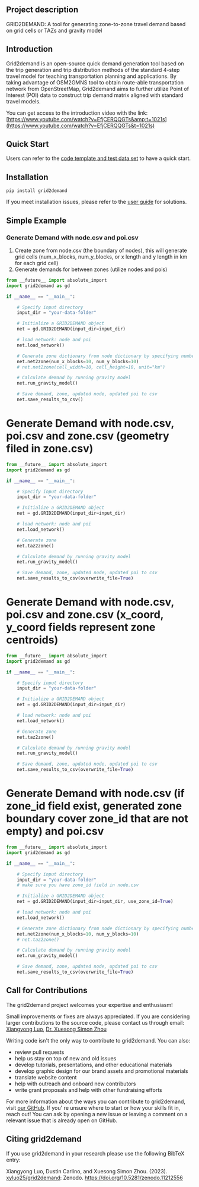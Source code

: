 ## Project description

GRID2DEMAND: A tool for generating zone-to-zone travel demand based on grid cells or TAZs and gravity model

## Introduction

Grid2demand is an open-source quick demand generation tool based on the trip generation and trip distribution methods of the standard 4-step travel model for teaching transportation planning and applications. By taking advantage of OSM2GMNS tool to obtain route-able transportation network from OpenStreetMap, Grid2demand aims to further utilize Point of Interest (POI) data to construct trip demand matrix aligned with standard travel models.

You can get access to the introduction video with the link: [https://www.youtube.com/watch?v=EfjCERQQGTs&amp;t=1021s](https://www.youtube.com/watch?v=EfjCERQQGTs&t=1021s)

## Quick Start

Users can refer to the [code template and test data set](https://github.com/asu-trans-ai-lab/grid2demand) to have a quick start.

## Installation

```
pip install grid2demand
```

If you meet installation issues, please refer to the [user guide](https://github.com/asu-trans-ai-lab/grid2demand) for solutions.

## Simple Example

### Generate Demand with node.csv and poi.csv

1. Create zone from node.csv (the boundary of nodes), this will generate grid cells (num_x_blocks, num_y_blocks, or x length and y length in km for each grid cell)
2. Generate demands for between zones (utilize nodes and pois)

```python
from __future__ import absolute_import
import grid2demand as gd

if __name__ == "__main__":

    # Specify input directory
    input_dir = "your-data-folder"

    # Initialize a GRID2DEMAND object
    net = gd.GRID2DEMAND(input_dir=input_dir)

    # load network: node and poi
    net.load_network()

    # Generate zone dictionary from node dictionary by specifying number of x blocks and y blocks
    net.net2zone(num_x_blocks=10, num_y_blocks=10)
    # net.net2zone(cell_width=10, cell_height=10, unit="km")

    # Calculate demand by running gravity model
    net.run_gravity_model()

    # Save demand, zone, updated node, updated poi to csv
    net.save_results_to_csv()
```

# Generate Demand with node.csv, poi.csv and zone.csv (geometry filed in zone.csv)

```python
from __future__ import absolute_import
import grid2demand as gd

if __name__ == "__main__":

    # Specify input directory
    input_dir = "your-data-folder"

    # Initialize a GRID2DEMAND object
    net = gd.GRID2DEMAND(input_dir=input_dir)

    # load network: node and poi
    net.load_network()

    # Generate zone
    net.taz2zone()

    # Calculate demand by running gravity model
    net.run_gravity_model()

    # Save demand, zone, updated node, updated poi to csv
    net.save_results_to_csv(overwrite_file=True)
```

# Generate Demand with node.csv, poi.csv and zone.csv (x_coord, y_coord fields represent zone centroids)

```python
from __future__ import absolute_import
import grid2demand as gd

if __name__ == "__main__":

    # Specify input directory
    input_dir = "your-data-folder"

    # Initialize a GRID2DEMAND object
    net = gd.GRID2DEMAND(input_dir=input_dir)

    # load network: node and poi
    net.load_network()

    # Generate zone
    net.taz2zone()

    # Calculate demand by running gravity model
    net.run_gravity_model()

    # Save demand, zone, updated node, updated poi to csv
    net.save_results_to_csv(overwrite_file=True)
```

# Generate Demand with node.csv (if zone_id field exist, generated zone boundary cover zone_id that are not empty) and poi.csv

```python
from __future__ import absolute_import
import grid2demand as gd

if __name__ == "__main__":

    # Specify input directory
    input_dir = "your-data-folder"
    # make sure you have zone_id field in node.csv

    # Initialize a GRID2DEMAND object
    net = gd.GRID2DEMAND(input_dir=input_dir, use_zone_id=True)

    # load network: node and poi
    net.load_network()

    # Generate zone dictionary from node dictionary by specifying number of x blocks and y blocks
    net.net2zone(num_x_blocks=10, num_y_blocks=10)
    # net.taz2zone()

    # Calculate demand by running gravity model
    net.run_gravity_model()

    # Save demand, zone, updated node, updated poi to csv
    net.save_results_to_csv(overwrite_file=True)
```

## Call for Contributions

The grid2demand project welcomes your expertise and enthusiasm!

Small improvements or fixes are always appreciated. If you are considering larger contributions to the source code, please contact us through email: [Xiangyong Luo](mailto:luoxiangyong01@gmail.com), [Dr. Xuesong Simon Zhou](mailto:xzhou74@asu.edu)

Writing code isn't the only way to contribute to grid2demand. You can also:

* review pull requests
* help us stay on top of new and old issues
* develop tutorials, presentations, and other educational materials
* develop graphic design for our brand assets and promotional materials
* translate website content
* help with outreach and onboard new contributors
* write grant proposals and help with other fundraising efforts

For more information about the ways you can contribute to grid2demand, visit [our GitHub](https://github.com/asu-trans-ai-lab/grid2demand). If you' re unsure where to start or how your skills fit in, reach out! You can ask by opening a new issue or leaving a comment on a relevant issue that is already open on GitHub.

## Citing grid2demand

If you use grid2demand in your research please use the following BibTeX entry:

Xiangyong Luo, Dustin Carlino, and Xuesong Simon Zhou. (2023). [xyluo25/grid2demand](https://github.com/xyluo25/grid2demand/): Zenodo. https://doi.org/10.5281/zenodo.11212556
